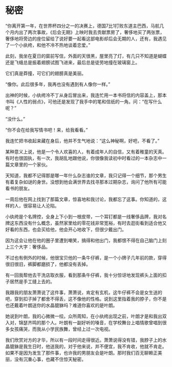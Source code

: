 # 秘密

“你离开第一年，在世界杯四分之一的决赛上，德国7比1打败东道主巴西，马航几个月内出了两次事故，《后会无期》上映时我去贡献票房了，奢侈地买了两张票，奢侈地将旁边的座位留给了说好要一起看这部电影却后会无期的人，还有，我遇见了一个小纨绔，和他不冷不热地谈着恋爱。” 

此刻，我坐在夏日的窗前写信，外面的天很黑，屋里亮了灯，有几只不知道是蝴蝶还是飞蛾总是振着翅膀试图飞进来，最后总是徒劳地撞在玻璃窗上。 

它们真是莽撞，可它们的翅膀真是美丽。 

“像你。此后很多年，我再也没有遇到有人像你一样。” 

出神的时候，小纨绔冷不丁从身后冒出来，我连忙用一本书将信的内容盖上，那本书叫《人性的弱点》，可他还是发现了我手中的笔和信纸的一角。问：“在写什么呢？” 

“没什么。” 

“你不会在给我写情书吧！来，给我看看。” 

我连忙把书收起来藏在身后，他并不生气地说：“这么神秘啊，好吧，不看了。” 

某种意义上说，他是一个令人欢喜的人，有着成年人的自信，又有着稚童的天真。有时也很固执，有一次，我胡乱地跟他说，你很像我读初中时看过的一本杂志中一篇文章里的一个家伙。 

天知道，我都不记得那是哪一年什么杂志谁的文章，我只记得一个细节，那个男生有着复杂如谜的身世。没想到他会满世界去找寻那本过期杂志，询问了他所有可能看书的朋友。 

一周后他在网上找到了那篇文章，惊喜地和我讨论，我都忘了这事。你知道的，这样的人，很容易让人沦陷。 

小纨绔是个名牌控，全身上下小到一根皮带，一个耳钉都是一线奢侈品牌，我对名牌这东西没有什么概念，虽然家里给的零花钱非常宽裕，有时去逛街看到适合他又好看的东西，也会买给他，他会开心地收下，但很少戴出门。 

因为这会让他在他的圈子里遭到嘲笑，搞得和他出门，我都恨不得在自己脑门上刻上三个大字：奢侈品。 

不过也有例外的时候，他很宝贝他的一条牛仔裤，是一个小牌子几年前的款，穿得很旧很旧，裤脚都磨损了，他都没有丢掉。 

有一回我帮他去干洗店取衣服，看到那条牛仔裤，我十分惊讶地发现裤头上面的扣子居然是手工缝上去的。 

我跟我的朋友萧萧说了这件事，萧萧说，肯定有玄机，这牛仔裤不会是女生送的吧，穿到扣子掉了都舍不得丢，这不像他的性格。说到这里指着我的脖子，你不是也还戴着叶朗送你的水晶貔貅吗？难道你喜欢的是叶朗。 

她说到叶朗，我的心微微一绞。众所周知，在小纨绔出现之前，叶朗才是和我出双入对，锦瑟齐鸣的那个人。叶朗有一副好听的嗓音，在学校舞台上唱情歌曾唱到很多女孩痛哭，而我从小学民族舞，曾经上过一次电视。 

我们欣赏对方的才华，所以有一段时间走得很近。萧萧说得没有错，我脖子上的水晶貔貅是我生日时，他送我的，对于他来说，并不便宜，我不肯收，他就不肯走。如果不是因为发生了那件事，也许我的男朋友会是叶朗。那时我们百无聊赖正美丽，没有沉重心事，也藏不住惊天秘密。
